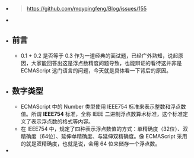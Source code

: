 - > https://github.com/mqyqingfeng/Blog/issues/155
-
- ## 前言
	- 0.1 + 0.2 是否等于 0.3 作为一道经典的面试题，已经广外熟知，说起原因，大家能回答出这是浮点数精度问题导致，也能辩证的看待这并非是 ECMAScript 这门语言的问题，今天就是具体看一下背后的原因。
- ## 数字类型
	- ECMAScript 中的 Number 类型使用 IEEE754 标准来表示整数和浮点数值。所谓 **IEEE754** 标准，全称 IEEE 二进制浮点数算术标准，这个标准定义了表示浮点数的格式等内容。
	- 在 IEEE754 中，规定了四种表示浮点数值的方式：单精确度（32位）、双精确度（64位）、延伸单精确度、与延伸双精确度。像 ECMAScript 采用的就是双精确度，也就是说，会用 64 位来储存一个浮点数。
-